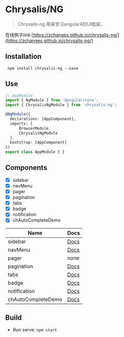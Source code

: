 # Chrysalis/NG

> Chrysalis-ng 用来学习angular4的UI框架。

在线例子link:[https://zchanges.github.io/chrysalis-ng/](https://zchanges.github.io/chrysalis-ng/)

## Installation
```node
 npm install chrysalis-ng --save
```

## Use
```typescript
// AppModule
import { NgModule } from '@angular/core';
import { ChrysalisNgModule } from 'chrysalis-ng';

@NgModule({
  declarations: [AppComponent],
  imports: [ 
      BrowserModule, 
      ChrysalisNgModule
  ],
  bootstrap: [AppComponent]
})
export class AppModule { }
```

## Components

- [x] sidebar
- [x] navMenu
- [x] pager
- [x] pagination
- [x] tabs 
- [x] badge 
- [x] notification 
- [x] chAutoCompleteDemo

| Name | Docs |
| ------ | ------ |
| sidebar | [Docs](./notes/chrysalis-ng(sidebar).md) |
| navMenu | [Docs](./notes/chrysalis-ng(navMenu).md) |
| pager | none |
| pagination | [Docs](./notes/chrysalis-ng(pagination).md) |
| tabs | [Docs](./notes/chrysalis-ng(tabs).md) |
| badge | [Docs](./notes/chrysalis-ng(badge).md) |
| notification | [Docs](./notes/chrysalis-ng(notification).md) |
| chAutoCompleteDemo | [Docs](./notes/chrysalis-ng(autoCompleteDemo).md) |



## Build
* Run serve: `npm start`